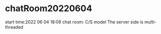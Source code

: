 # chatRoom20220604
start time:2022 06 04 18:06
chat room:
C/S model
The server side is multi-threaded
